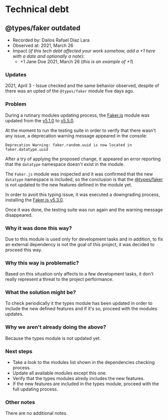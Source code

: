 # Technical debt

## @types/faker outdated

-   Recorded by: Dailos Rafael Díaz Lara
-   Observed at: 2021, March 26
-   Impact (_if this tech debt affected your work somehow, add a +1 here with a date and optionally a note_):
    -   +1 Jane Doe 2021, March 26 (_this is an example of +1_)

### Updates

2021, April 3 - Issue checked and the same behavior observed, despite of there was an upted of the `@types/faker` module five days ago.

### Problem

During a rutinary modules updating process, the [Faker.js](https://github.com/Marak/Faker.js) module was updated from the [v5.1.0](https://github.com/Marak/faker.js/releases/tag/v5.1.0) to [v5.5.0](https://github.com/Marak/faker.js/releases/tag/v5.5.0).

At the moment to run the testing suite in order to verify that there wasn't any issue, a deprecation warning message appeared in the console:

```
Deprecation Warning: faker.random.uuid is now located in faker.datatype.uuid
```

After a try of applying the proposed change, it appeared an error reporting that the `datatype` namespace doesn't exist in the module.

The `Faker.js` module was inspected and it was confirmed that the new `datatype` namespace is included, so the conclusion is that the [@types/faker](https://www.npmjs.com/package/@types/faker) is not updated to the new features defined in the module yet.

In order to avoit this typing issue, it was executed a downgrading process, installing the [Faker.js v5.3.0](https://github.com/Marak/faker.js/releases/tag/v5.3.0).

Once it was done, the testing suite was run again and the warning message disappeared.

### Why it was done this way?

Due to this module is used only for development tasks and in addition, to fix an external dependency is not the goal of this project, it was decided to proceed this way.

### Why this way is problematic?

Based on this situation only affects to a few development tasks, it don't really represent a threat to the project performance.

### What the solution might be?

To check periodically it the types module has been updated in order to include the new defined features and if it's so, proceed with the modules updates.

### Why we aren't already doing the above?

Because the types module is not updated yet.

### Next steps

-   Take a look to the modules list shown in the dependencies checking process.
-   Update all available modules except this one.
-   Verify that the types modules alredy includes the new features.
-   If the new features are included in the types module, proceed with the full updating process.

### Other notes

There are no additional notes.
